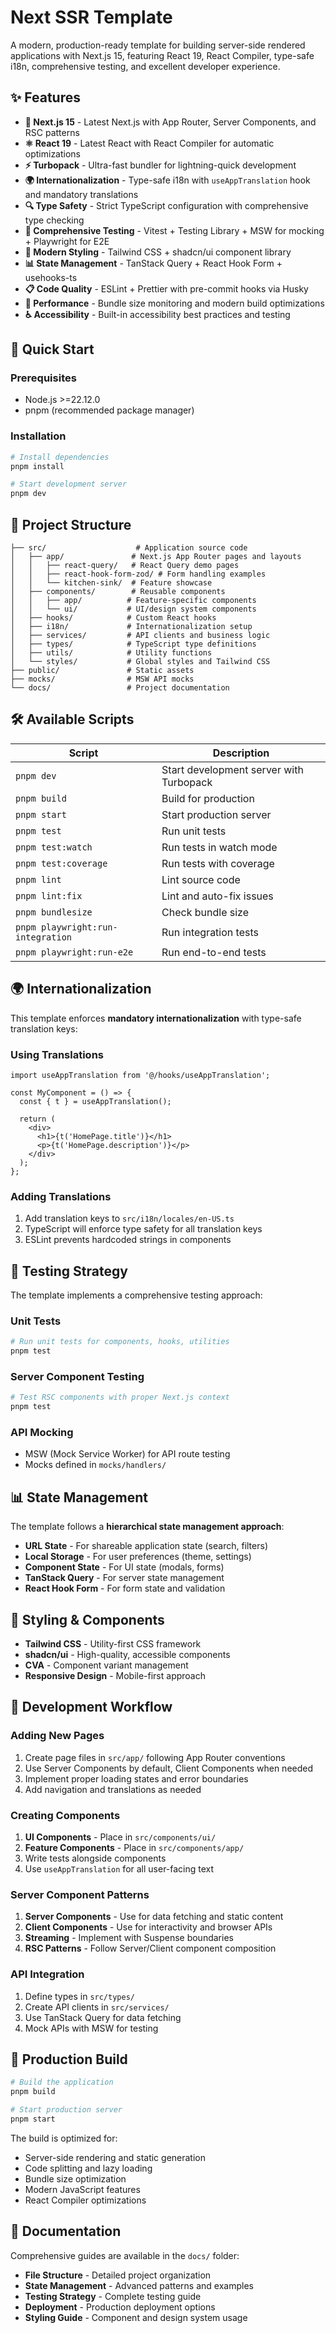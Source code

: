 # Next SSR Template

A modern, production-ready template for building server-side rendered applications with Next.js 15, featuring React 19, React Compiler, type-safe i18n, comprehensive testing, and excellent developer experience.

## ✨ Features

- **🚀 Next.js 15** - Latest Next.js with App Router, Server Components, and RSC patterns
- **⚛️ React 19** - Latest React with React Compiler for automatic optimizations
- **⚡ Turbopack** - Ultra-fast bundler for lightning-quick development
- **🌍 Internationalization** - Type-safe i18n with `useAppTranslation` hook and mandatory translations
- **🔍 Type Safety** - Strict TypeScript configuration with comprehensive type checking
- **🧪 Comprehensive Testing** - Vitest + Testing Library + MSW for mocking + Playwright for E2E
- **🎨 Modern Styling** - Tailwind CSS + shadcn/ui component library
- **📊 State Management** - TanStack Query + React Hook Form + usehooks-ts
- **📋 Code Quality** - ESLint + Prettier with pre-commit hooks via Husky
- **🚀 Performance** - Bundle size monitoring and modern build optimizations
- **♿ Accessibility** - Built-in accessibility best practices and testing

## 🚀 Quick Start

### Prerequisites

- Node.js >=22.12.0
- pnpm (recommended package manager)

### Installation

```bash
# Install dependencies
pnpm install

# Start development server
pnpm dev
```

## 📂 Project Structure

```
├── src/                    # Application source code
│   ├── app/               # Next.js App Router pages and layouts
│   │   ├── react-query/   # React Query demo pages
│   │   ├── react-hook-form-zod/ # Form handling examples
│   │   └── kitchen-sink/  # Feature showcase
│   ├── components/        # Reusable components
│   │   ├── app/          # Feature-specific components
│   │   └── ui/           # UI/design system components
│   ├── hooks/            # Custom React hooks
│   ├── i18n/             # Internationalization setup
│   ├── services/         # API clients and business logic
│   ├── types/            # TypeScript type definitions
│   ├── utils/            # Utility functions
│   └── styles/           # Global styles and Tailwind CSS
├── public/               # Static assets
├── mocks/                # MSW API mocks
└── docs/                 # Project documentation
```

## 🛠️ Available Scripts

| Script | Description |
|--------|-------------|
| `pnpm dev` | Start development server with Turbopack |
| `pnpm build` | Build for production |
| `pnpm start` | Start production server |
| `pnpm test` | Run unit tests |
| `pnpm test:watch` | Run tests in watch mode |
| `pnpm test:coverage` | Run tests with coverage |
| `pnpm lint` | Lint source code |
| `pnpm lint:fix` | Lint and auto-fix issues |
| `pnpm bundlesize` | Check bundle size |
| `pnpm playwright:run-integration` | Run integration tests |
| `pnpm playwright:run-e2e` | Run end-to-end tests |

## 🌍 Internationalization

This template enforces **mandatory internationalization** with type-safe translation keys:

### Using Translations

```tsx
import useAppTranslation from '@/hooks/useAppTranslation';

const MyComponent = () => {
  const { t } = useAppTranslation();

  return (
    <div>
      <h1>{t('HomePage.title')}</h1>
      <p>{t('HomePage.description')}</p>
    </div>
  );
};
```

### Adding Translations

1. Add translation keys to `src/i18n/locales/en-US.ts`
2. TypeScript will enforce type safety for all translation keys
3. ESLint prevents hardcoded strings in components

## 🧪 Testing Strategy

The template implements a comprehensive testing approach:

### Unit Tests
```bash
# Run unit tests for components, hooks, utilities
pnpm test
```

### Server Component Testing
```bash
# Test RSC components with proper Next.js context
pnpm test
```

### API Mocking
- MSW (Mock Service Worker) for API route testing
- Mocks defined in `mocks/handlers/`

## 📊 State Management

The template follows a **hierarchical state management approach**:

- **URL State** - For shareable application state (search, filters)
- **Local Storage** - For user preferences (theme, settings)
- **Component State** - For UI state (modals, forms)
- **TanStack Query** - For server state management
- **React Hook Form** - For form state and validation

## 🎨 Styling & Components

- **Tailwind CSS** - Utility-first CSS framework
- **shadcn/ui** - High-quality, accessible components
- **CVA** - Component variant management
- **Responsive Design** - Mobile-first approach

## 🔧 Development Workflow

### Adding New Pages

1. Create page files in `src/app/` following App Router conventions
2. Use Server Components by default, Client Components when needed
3. Implement proper loading states and error boundaries
4. Add navigation and translations as needed

### Creating Components

1. **UI Components** - Place in `src/components/ui/`
2. **Feature Components** - Place in `src/components/app/`
3. Write tests alongside components
4. Use `useAppTranslation` for all user-facing text

### Server Component Patterns

1. **Server Components** - Use for data fetching and static content
2. **Client Components** - Use for interactivity and browser APIs
3. **Streaming** - Implement with Suspense boundaries
4. **RSC Patterns** - Follow Server/Client component composition

### API Integration

1. Define types in `src/types/`
2. Create API clients in `src/services/`
3. Use TanStack Query for data fetching
4. Mock APIs with MSW for testing

## 🚀 Production Build

```bash
# Build the application
pnpm build

# Start production server
pnpm start
```

The build is optimized for:
- Server-side rendering and static generation
- Code splitting and lazy loading
- Bundle size optimization
- Modern JavaScript features
- React Compiler optimizations

## 📖 Documentation

Comprehensive guides are available in the `docs/` folder:

- **File Structure** - Detailed project organization
- **State Management** - Advanced patterns and examples
- **Testing Strategy** - Complete testing guide
- **Deployment** - Production deployment options
- **Styling Guide** - Component and design system usage
